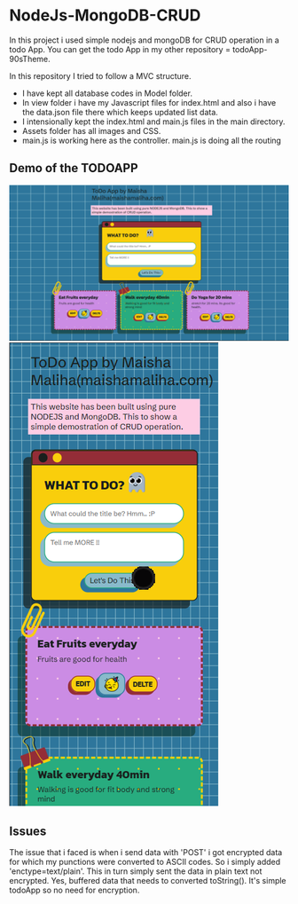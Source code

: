 # NodeJs-MongoDB-CRUD
In this project i used simple nodejs and mongoDB for CRUD operation in a todo App. You can get the todo App in my other repository = todoApp-90sTheme.

In this repository I tried to follow a MVC structure. 
* I have kept all database codes in Model folder.
* In view folder i have my Javascript files for index.html and also i have the data.json file there which keeps updated list data. 
* I intensionally kept the index.html and main.js files in the main directory. 
* Assets folder has all images and CSS.
* main.js is working here as the controller. main.js is doing all the routing
## Demo of the TODOAPP
![Alt text](https://github.com/maisha-maliha/NodeJs-MongoDB-CRUD/blob/master/desktop.png "desktop view")
![Alt text](https://github.com/maisha-maliha/NodeJs-MongoDB-CRUD/blob/master/mobile.png "mobile view")
## Issues
The issue that i faced is when i send data with 'POST' i got encrypted data for which my punctions were converted to ASCII codes. So i simply added 'enctype=text/plain'. This in turn simply sent the data in plain text not encrypted. Yes, buffered data that needs to converted toString(). It's simple todoApp so no need for encryption.
